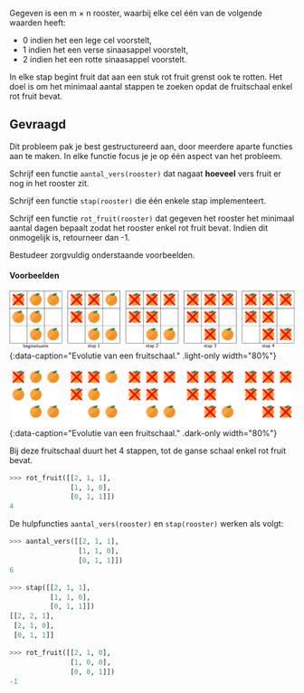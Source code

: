 Gegeven is een m × n rooster, waarbij elke cel één van de volgende waarden heeft:

- 0 indien het een lege cel voorstelt,
- 1 indien het een verse sinaasappel voorstelt,
- 2 indien het een rotte sinaasappel voorstelt.

In elke stap begint fruit dat aan een stuk rot fruit grenst ook te rotten.
Het doel is om het minimaal aantal stappen te zoeken opdat de fruitschaal enkel rot fruit bevat.

## Gevraagd
Dit probleem pak je best gestructureerd aan, door meerdere aparte functies aan te maken. In elke functie focus je je op één aspect van het probleem.

Schrijf een functie `aantal_vers(rooster)` dat nagaat **hoeveel** vers fruit er nog in het rooster zit.

Schrijf een functie `stap(rooster)` die één enkele stap implementeert. 

Schrijf een functie `rot_fruit(rooster)` dat gegeven het rooster het minimaal aantal dagen bepaalt zodat het rooster enkel rot fruit bevat. Indien dit onmogelijk is, retourneer dan -1.

Bestudeer zorgvuldig onderstaande voorbeelden.

#### Voorbeelden

![Evolutie van een fruitschaal.](media/image.png "Evolutie van een fruitschaal."){:data-caption="Evolutie van een fruitschaal." .light-only width="80%"}

![Evolutie van een fruitschaal.](media/image_dark.png "Evolutie van een fruitschaal."){:data-caption="Evolutie van een fruitschaal." .dark-only width="80%"}

Bij deze fruitschaal duurt het 4 stappen, tot de ganse schaal enkel rot fruit bevat.

```python
>>> rot_fruit([[2, 1, 1],
               [1, 1, 0],
               [0, 1, 1]])
4
```

De hulpfuncties `aantal_vers(rooster)` en `stap(rooster)` werken als volgt:
```python
>>> aantal_vers([[2, 1, 1],
                 [1, 1, 0],
                 [0, 1, 1]])
6
```
```python
>>> stap([[2, 1, 1],
          [1, 1, 0],
          [0, 1, 1]])
[[2, 2, 1],
 [2, 1, 0],
 [0, 1, 1]]
```


```python
>>> rot_fruit([[2, 1, 0],
               [1, 0, 0],
               [0, 0, 1]])
-1
```
